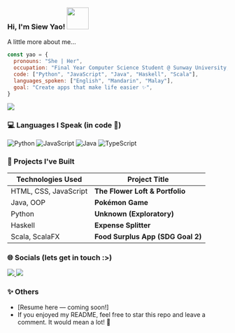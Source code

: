 ###  Hi, I'm Siew Yao! <img src="https://media.giphy.com/media/mGcNjsfWAjY5AEZNw6/giphy.gif" width="50">


A little more about me...
```javascript
const yao = {
  pronouns: "She | Her",
  occupation: "Final Year Computer Science Student @ Sunway University, Malaysia",
  code: ["Python", "JavaScript", "Java", "Haskell", "Scala"],
  languages_spoken: ["English", "Mandarin", "Malay"],
  goal: "Create apps that make life easier ✨",
}
```

<a href="https://github.com/sy-9/sy-9">
  <img align="center" src="https://github-readme-stats.vercel.app/api/top-langs/?username=sy-9&title_color=ffffff&text_color=c9cacc&icon_color=2bbc8a&bg_color=1d1f21&langs_count=3" />
</a>

### 💻 Languages I Speak (in code 🌱)

![Python](https://img.shields.io/badge/-Python-000?&logo=Python)
![JavaScript](https://img.shields.io/badge/-JavaScript-000?&logo=JavaScript)
![Java](https://img.shields.io/badge/-Java-000?&logo=Java&logoColor=007396)
![TypeScript](https://img.shields.io/badge/-TypeScript-000?&logo=TypeScript)


### 🌟 Projects I've Built
| Technologies Used                     | Project Title                   |
| ------------------------------------- | ------------------------------- |
| HTML, CSS, JavaScript                 | **The Flower Loft & Portfolio** |
| Java, OOP                             | **Pokémon Game**                |
| Python                                | **Unknown (Exploratory)**       |
| Haskell                               | **Expense Splitter**            |
| Scala, ScalaFX                        | **Food Surplus App (SDG Goal 2)** |


### 🌐 Socials (lets get in touch :>)
<p align="left"> <a href="https://www.linkedin.com/in/siew-yao" target="_blank"> <img src="https://img.shields.io/badge/LinkedIn-0077B5?style=for-the-badge&logo=linkedin&logoColor=white" /> </a> <a href="mailto:siewyao23@gmail.com"> <img src="https://img.shields.io/badge/Gmail-D14836?style=for-the-badge&logo=gmail&logoColor=white" /> </a> </p>

### ✨ Others 
- [Resume here — coming soon!]
- If you enjoyed my README, feel free to star this repo and leave a comment. It would mean a lot! 💖
